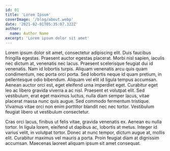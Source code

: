 ```yaml
---
id: 01
title: 'Lorem Ipsum'
coverImage: '/blog/about.webp'
date: '2021-02-01T05:35:07.322Z'
author:
  name: Author Name
excerpt: 'Lorem ipsum dolor sit amet'
---
```

Lorem ipsum dolor sit amet, consectetur adipiscing elit. Duis faucibus fringilla egestas. Praesent auctor egestas placerat. Morbi nisl sapien, iaculis nec dictum at, venenatis nec lacus. Praesent scelerisque feugiat dui id venenatis. Nam id lobortis turpis. Aliquam venenatis arcu quis quam condimentum, nec porta orci porta. Sed lobortis neque id quam pretium, in pellentesque odio bibendum. Aliquam vel elit id ligula tempus accumsan. Aenean auctor orci est, eget eleifend urna imperdiet eget. Curabitur eget leo ac libero gravida viverra a ac nisl. Praesent et volutpat elit. Sed vestibulum, erat eget maximus luctus, nulla diam semper lacus, vitae placerat massa nunc quis augue. Sed commodo fermentum tristique. Vivamus vitae orci non enim porttitor blandit nec nec tortor. Vestibulum feugiat libero ut vestibulum consectetur.

Cras orci lacus, finibus ut felis vitae, gravida venenatis ex. Aenean eu nulla tortor. In ligula lorem, eleifend ut dapibus ac, lobortis at metus. Integer id varius velit, in volutpat tortor. Donec at nunc tempor, dictum augue at, mollis elit. Curabitur maximus vel mauris a porta. Proin feugiat diam at dignissim accumsan. Maecenas laoreet aliquam ipsum sit amet consequat.
